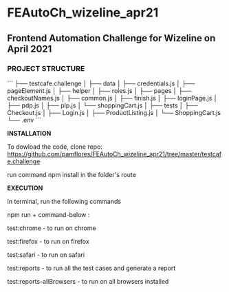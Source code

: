 # FEAutoCh_wizeline_apr21
## Frontend Automation Challenge for Wizeline on April 2021

### PROJECT STRUCTURE
´´´
├── testcafe.challenge
  │      ├── data
  │         ├── credentials.js
  │         ├── pageElement.js
  │      ├── helper
  │         ├── roles.js
  │      ├── pages
  │         ├── checkoutNames.js
  │         ├── common.js
  │         ├── finish.js
  │         ├── loginPage.js
  │         ├── pdp.js
  │         ├── plp.js
  │         └── shoppingCart.js
  │       ├── tests
  │         ├── Checkout.js
  │         ├── Login.js
  │         ├── ProductListing.js
  │         └── ShoppingCart.js 
  └── .env
´´´

**INSTALLATION**

To dowload the code, clone repo: https://github.com/pamflores/FEAutoCh_wizeline_apr21/tree/master/testcafe.challenge

run command npm install in the folder's route 


**EXECUTION**

In terminal, run the following commands

npm run + command-below :

test:chrome - to run on chrome

test:firefox - to run on firefox

test:safari - to run on safari

test:reports - to run all the test cases and generate a report

test:reports-allBrowsers - to run on all browsers installed